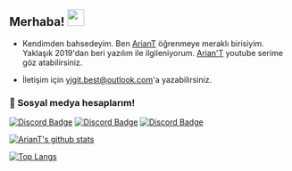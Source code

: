 
## Merhaba! <img src="https://raw.githubusercontent.com/iampavangandhi/iampavangandhi/master/gifs/Hi.gif" width="30px">

- Kendimden  bahsedeyim. Ben [ArianT](https://github.com/ArianT-Yt) öğrenmeye meraklı birisiyim.
Yaklaşık 2019'dan beri yazılım ile ilgileniyorum. [Arian'T](https://youtu.be/xnQB0shHzUI) youtube serime göz atabilirsiniz.

- İletişim için yigit.best@outlook.com'a yazabilirsiniz.

<h3>🌟 Sosyal medya hesaplarım!</h3>

[![Discord Badge](https://img.shields.io/badge/Discord%20-7289DA.svg?&amp;style=for-the-badge&amp;logo=discord&amp;logoColor=white)](https://discord.gg/spFekGhEtp)
[![Discord Badge](https://img.shields.io/badge/YouTube-ff0000.svg?&amp;style=for-the-badge&amp;logo=youtube&amp;logoColor=white)](https://www.youtube.com/channel/UCIbB2o7OiB21GVg_ejl0C3w)
[![Discord Badge](https://img.shields.io/badge/Github%20-171515.svg?&amp;style=for-the-badge&amp;logo=github&amp;logoColor=white)](https://github.com/ArianT-Yt)

<div >



[![ArianT's github stats](https://github-readme-stats.vercel.app/api?username=ArianT-Yt&count_private=true&show_icons=true&theme=radical&hide_rank=false)](https://github.com/ArianT-Yt/github-readme-stats)


[![Top Langs](https://github-readme-stats.vercel.app/api/top-langs/?username=ArianT-Yt)](https://github.com/ArianT-Yt/github-readme-stats)
